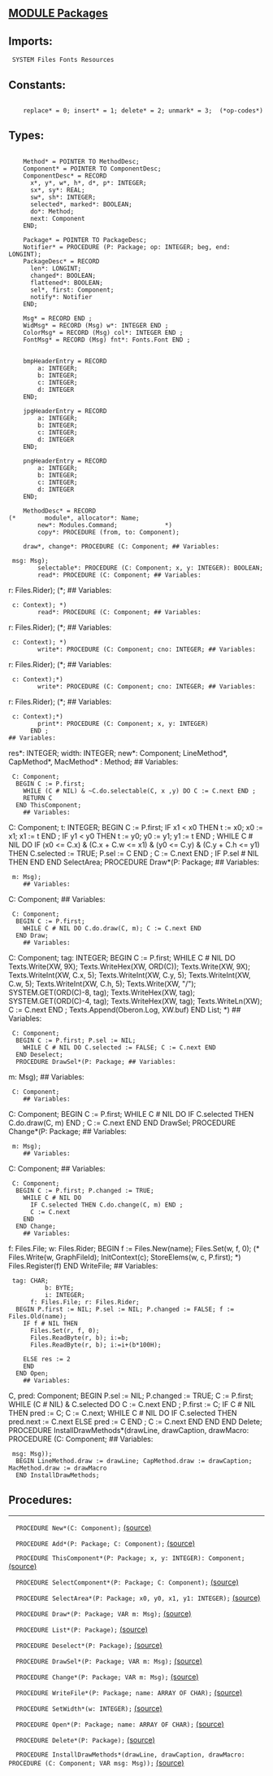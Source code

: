 
## [MODULE Packages](https://github.com/io-core/Mod/blob/main/Packages.Mod)

  ## Imports:
` SYSTEM Files Fonts Resources`

  ## Constants:
```
 
    replace* = 0; insert* = 1; delete* = 2; unmark* = 3;  (*op-codes*)

```
  ## Types:
```
 
    Method* = POINTER TO MethodDesc;
    Component* = POINTER TO ComponentDesc;
    ComponentDesc* = RECORD
      x*, y*, w*, h*, d*, p*: INTEGER;
      sx*, sy*: REAL;
      sw*, sh*: INTEGER;
      selected*, marked*: BOOLEAN;
      do*: Method;
      next: Component
    END;

    Package* = POINTER TO PackageDesc;
    Notifier* = PROCEDURE (P: Package; op: INTEGER; beg, end: LONGINT);
    PackageDesc* = RECORD
      len*: LONGINT;
      changed*: BOOLEAN;
      flattened*: BOOLEAN;
      sel*, first: Component;
      notify*: Notifier
    END;

    Msg* = RECORD END ;
    WidMsg* = RECORD (Msg) w*: INTEGER END ;
    ColorMsg* = RECORD (Msg) col*: INTEGER END ;
    FontMsg* = RECORD (Msg) fnt*: Fonts.Font END ;
    

    bmpHeaderEntry = RECORD
        a: INTEGER;
        b: INTEGER;
        c: INTEGER;
        d: INTEGER
    END;

    jpgHeaderEntry = RECORD
        a: INTEGER;
        b: INTEGER;
        c: INTEGER;
        d: INTEGER
    END;

    pngHeaderEntry = RECORD
        a: INTEGER;
        b: INTEGER;
        c: INTEGER;
        d: INTEGER
    END;

    MethodDesc* = RECORD
(*        module*, allocator*: Name;
        new*: Modules.Command;             *)
        copy*: PROCEDURE (from, to: Component);
```
        draw*, change*: PROCEDURE (C: Component; ## Variables:
```
 msg: Msg);
        selectable*: PROCEDURE (C: Component; x, y: INTEGER): BOOLEAN;
        read*: PROCEDURE (C: Component; ## Variables:
```
 r: Files.Rider); (*; ## Variables:
```
 c: Context); *)
        read*: PROCEDURE (C: Component; ## Variables:
```
 r: Files.Rider); (*; ## Variables:
```
 c: Context); *)
        write*: PROCEDURE (C: Component; cno: INTEGER; ## Variables:
```
 r: Files.Rider); (*; ## Variables:
```
 c: Context);*)
        write*: PROCEDURE (C: Component; cno: INTEGER; ## Variables:
```
 r: Files.Rider); (*; ## Variables:
```
 c: Context);*)
        print*: PROCEDURE (C: Component; x, y: INTEGER)
      END ;
## Variables:
```
 
 
  res*: INTEGER;
  width: INTEGER;
  new*: Component; 
  LineMethod*, CapMethod*, MacMethod* : Method;
    ## Variables:
```
 C: Component;
  BEGIN C := P.first;
    WHILE (C # NIL) & ~C.do.selectable(C, x ,y) DO C := C.next END ;
    RETURN C
  END ThisComponent;
    ## Variables:
```
 C: Component; t: INTEGER;
  BEGIN C := P.first;
    IF x1 < x0 THEN t := x0; x0 := x1; x1 := t END ;
    IF y1 < y0 THEN t := y0; y0 := y1; y1 := t END ;
    WHILE C # NIL DO
      IF (x0 <= C.x) & (C.x + C.w <= x1) & (y0 <= C.y) & (C.y + C.h <= y1) THEN
        C.selected := TRUE; P.sel := C
      END ;
      C := C.next
    END ;
    IF P.sel # NIL THEN  END
  END SelectArea;
  PROCEDURE Draw*(P: Package; ## Variables:
```
 m: Msg);
    ## Variables:
```
 C: Component;
    ## Variables:
```
 C: Component;
  BEGIN C := P.first;
    WHILE C # NIL DO C.do.draw(C, m); C := C.next END
  END Draw;
    ## Variables:
```
 C: Component; tag: INTEGER;
  BEGIN C := P.first;
    WHILE C # NIL DO
      Texts.Write(XW, 9X); Texts.WriteHex(XW, ORD(C)); Texts.Write(XW, 9X);
      Texts.WriteInt(XW, C.x, 5); Texts.WriteInt(XW, C.y, 5); Texts.WriteInt(XW, C.w, 5); Texts.WriteInt(XW, C.h, 5);
      Texts.Write(XW, "/"); SYSTEM.GET(ORD(C)-8, tag); Texts.WriteHex(XW, tag);
      SYSTEM.GET(ORD(C)-4, tag); Texts.WriteHex(XW, tag); Texts.WriteLn(XW); C := C.next
    END ;
    Texts.Append(Oberon.Log, XW.buf)
  END List;
*)
    ## Variables:
```
 C: Component;
  BEGIN C := P.first; P.sel := NIL; 
    WHILE C # NIL DO C.selected := FALSE; C := C.next END
  END Deselect;
  PROCEDURE DrawSel*(P: Package; ## Variables:
```
 m: Msg);
    ## Variables:
```
 C: Component;
    ## Variables:
```
 C: Component;
  BEGIN C := P.first;
    WHILE C # NIL DO
      IF C.selected THEN C.do.draw(C, m) END ;
      C := C.next
    END
  END DrawSel;
  PROCEDURE Change*(P: Package; ## Variables:
```
 m: Msg);
    ## Variables:
```
 C: Component;
    ## Variables:
```
 C: Component;
  BEGIN C := P.first; P.changed := TRUE;
    WHILE C # NIL DO
      IF C.selected THEN C.do.change(C, m) END ;
      C := C.next
    END
  END Change;
    ## Variables:
```
 f: Files.File; w: Files.Rider; 
  BEGIN f := Files.New(name); Files.Set(w, f, 0); 
  (*  Files.Write(w, GraphFileId); InitContext(c); StoreElems(w, c, P.first);  *)
    Files.Register(f)
  END WriteFile;
    ## Variables:
```
 tag: CHAR;
          b: BYTE;
          i: INTEGER;
      f: Files.File; r: Files.Rider; 
  BEGIN P.first := NIL; P.sel := NIL; P.changed := FALSE; f := Files.Old(name);
    IF f # NIL THEN
      Files.Set(r, f, 0);
      Files.ReadByte(r, b); i:=b;
      Files.ReadByte(r, b); i:=i+(b*100H);
     
    ELSE res := 2
    END
  END Open;
    ## Variables:
```
 C, pred: Component;
  BEGIN P.sel := NIL; P.changed := TRUE; C := P.first;
    WHILE (C # NIL) & C.selected DO C := C.next END ;
    P.first := C;
    IF C # NIL THEN
      pred := C; C := C.next;
      WHILE C # NIL DO
        IF C.selected THEN pred.next := C.next ELSE pred := C END ;
        C := C.next
      END
    END
  END Delete;
  PROCEDURE InstallDrawMethods*(drawLine, drawCaption, drawMacro: PROCEDURE (C: Component; ## Variables:
```
 msg: Msg));
  BEGIN LineMethod.draw := drawLine; CapMethod.draw := drawCaption; MacMethod.draw := drawMacro
  END InstallDrawMethods;
```
## Procedures:
---

`  PROCEDURE New*(C: Component);` [(source)](https://github.com/io-core/Mod/blob/main/Packages.Mod#L76)


`  PROCEDURE Add*(P: Package; C: Component);` [(source)](https://github.com/io-core/Mod/blob/main/Packages.Mod#L80)


`  PROCEDURE ThisComponent*(P: Package; x, y: INTEGER): Component;` [(source)](https://github.com/io-core/Mod/blob/main/Packages.Mod#L85)


`  PROCEDURE SelectComponent*(P: Package; C: Component);` [(source)](https://github.com/io-core/Mod/blob/main/Packages.Mod#L92)


`  PROCEDURE SelectArea*(P: Package; x0, y0, x1, y1: INTEGER);` [(source)](https://github.com/io-core/Mod/blob/main/Packages.Mod#L97)


`  PROCEDURE Draw*(P: Package; VAR m: Msg);` [(source)](https://github.com/io-core/Mod/blob/main/Packages.Mod#L111)


`  PROCEDURE List*(P: Package);` [(source)](https://github.com/io-core/Mod/blob/main/Packages.Mod#L118)


`  PROCEDURE Deselect*(P: Package);` [(source)](https://github.com/io-core/Mod/blob/main/Packages.Mod#L133)


`  PROCEDURE DrawSel*(P: Package; VAR m: Msg);` [(source)](https://github.com/io-core/Mod/blob/main/Packages.Mod#L139)


`  PROCEDURE Change*(P: Package; VAR m: Msg);` [(source)](https://github.com/io-core/Mod/blob/main/Packages.Mod#L148)


`  PROCEDURE WriteFile*(P: Package; name: ARRAY OF CHAR);` [(source)](https://github.com/io-core/Mod/blob/main/Packages.Mod#L159)


`  PROCEDURE SetWidth*(w: INTEGER);` [(source)](https://github.com/io-core/Mod/blob/main/Packages.Mod#L167)


`  PROCEDURE Open*(P: Package; name: ARRAY OF CHAR);` [(source)](https://github.com/io-core/Mod/blob/main/Packages.Mod#L172)


`  PROCEDURE Delete*(P: Package);` [(source)](https://github.com/io-core/Mod/blob/main/Packages.Mod#L189)


`  PROCEDURE InstallDrawMethods*(drawLine, drawCaption, drawMacro: PROCEDURE (C: Component; VAR msg: Msg));` [(source)](https://github.com/io-core/Mod/blob/main/Packages.Mod#L208)

